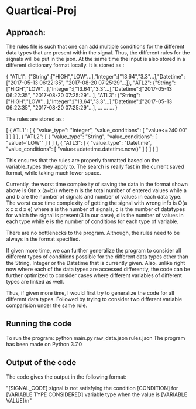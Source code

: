 # Quarticai-Proj

## Approach:
The rules file is such that one can add multiple conditions for the different data types that are present within the signal. Thus, the different rules for the signals will be put in the json. At the same time the input is also stored in a different dictionary format locally. It is stored as :

{
	"ATL1": {"String":["HIGH","LOW"...],"Integer":["13.64","3.3"...],"Datetime":["2017-05-13 06:22:35", "2017-08-20 07:25:29"...]},
	"ATL2": {"String":["HIGH","LOW"...],"Integer":["13.64","3.3"...],"Datetime":["2017-05-13 06:22:35", "2017-08-20 07:25:29"...],
	"ATL3": {"String":["HIGH","LOW"...],"Integer":["13.64","3.3"...],"Datetime":["2017-05-13 06:22:35", "2017-08-20 07:25:29"...],
	...
	...
	...
}

The rules are stored as :

[
	{
		ATL1": [
			{
				"value_type": "Integer",
				"value_conditions": [
					"value<=240.00"
				]
			}
		]
	},
	{
		"ATL2": [
			{
				"value_type": "String",
				"value_conditions": [
					"value!='LOW'"
				]
			}
		]
	},
	{
		"ATL3": [
			{
				"value_type": "Datetime",
				"value_conditions": [
					"value<=datetime.datetime.now()"
				]
			}
		]
	}
]

This ensures that the rules are properly formatted based on the variable_types they apply to.
The search is really fast in the current saved format, while taking much lower space.

Currently, the worst time complexity of saving the data in the format shown above is O(n x (a+b)) where n is the total number of entered values while a and b are the number of signals and number of values in each data type.
The worst case time complexity of getting the signal with wrong info is O(a x c x d x e) where a is the number of signals, c is the number of datatypes for which the signal is present(3 in our case), d is the number of values in each type while e is the number of conditions for each type of variable.

There are no bottlenecks to the program. Although, the rules need to be always in the format specified.

If given more time, we can further generalize the program to consider all different types of conditions possible for the different data types other than the String, Integer or the Datetime that is currently given. Also, unlike right now where each of the data types are accessed differently, the code can be further optimized to consider cases where different variables of different types are linked as well.

Thus, if given more time, I would first try to generalize the code for all different data types. Followed by trying to consider two different variable comparision under the same rule.

## Running the code
To run the program: python main.py raw_data.json rules.json
The program has been made on Python 3.7.0

## Output of the code
The code gives the output in the following format:

"[SIGNAL_CODE] signal is not satisfying the condition [CONDITION] for [VARIABLE TYPE CONSIDERED] variable type when the value is [VARIABLE VALUE]\n"
